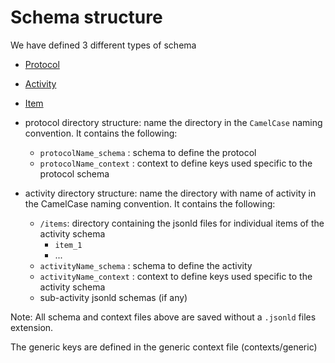 # Schema structure

We have defined 3 different types of schema

-   [Protocol](https://raw.githubusercontent.com/ReproNim/reproschema/master/schemas/Protocol)
-   [Activity](https://raw.githubusercontent.com/ReproNim/reproschema/master/schemas/Activity)
-   [Item](https://raw.githubusercontent.com/ReproNim/reproschema/master/schemas/Field)

- protocol directory structure: name the directory in the `CamelCase` naming convention. It contains the following:
  - `protocolName_schema` : schema to define the protocol
  - `protocolName_context` : context to define keys used specific to the protocol schema
- activity directory structure: name the directory with name of activity in the CamelCase naming convention. It contains the following:
  - `/items`: directory containing the jsonld files for individual items of the activity schema
    - `item_1`
    - ...
  - `activityName_schema` : schema to define the activity
  - `activityName_context` : context to define keys used specific to the activity schema
  - sub-activity jsonld schemas (if any)

Note: All schema and context files above are saved without a `.jsonld` files extension.

The generic keys are defined in the generic context file (contexts/generic)
